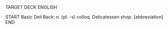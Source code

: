 TARGET DECK
ENGLISH

START
Basic
Deli
Back: n. (pl. -s) colloq. Delicatessen shop. [abbreviation]
END

